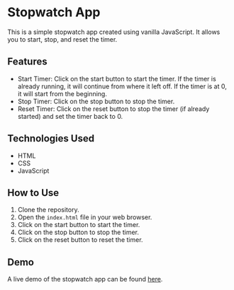 # Stopwatch App

This is a simple stopwatch app created using vanilla JavaScript. It allows you to start, stop, and reset the timer.

## Features

- Start Timer: Click on the start button to start the timer. If the timer is already running, it will continue from where it left off. If the timer is at 0, it will start from the beginning.
- Stop Timer: Click on the stop button to stop the timer.
- Reset Timer: Click on the reset button to stop the timer (if already started) and set the timer back to 0.

## Technologies Used

- HTML
- CSS
- JavaScript

## How to Use

1. Clone the repository.
2. Open the `index.html` file in your web browser.
3. Click on the start button to start the timer.
4. Click on the stop button to stop the timer.
5. Click on the reset button to reset the timer.

## Demo

A live demo of the stopwatch app can be found [here](https://dheerajap1999.github.io/StopWatch-Project/).


